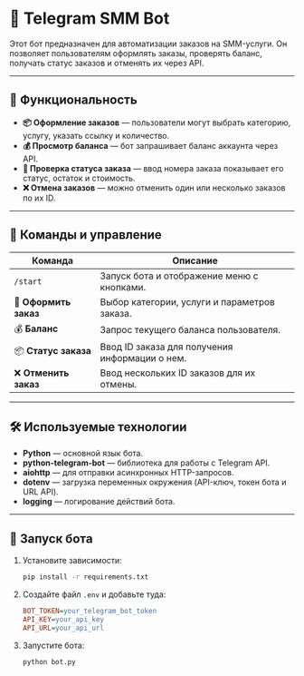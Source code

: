 # 🚀 Telegram SMM Bot

Этот бот предназначен для автоматизации заказов на SMM-услуги. Он позволяет пользователям оформлять заказы, проверять баланс, получать статус заказов и отменять их через API.

---

## 🔹 Функциональность

- **📦 Оформление заказов** — пользователи могут выбрать категорию, услугу, указать ссылку и количество.
- **💰 Просмотр баланса** — бот запрашивает баланс аккаунта через API.
- **🔎 Проверка статуса заказа** — ввод номера заказа показывает его статус, остаток и стоимость.
- **❌ Отмена заказов** — можно отменить один или несколько заказов по их ID.

---

## 📌 Команды и управление

| Команда          | Описание |
|-----------------|----------|
| `/start`        | Запуск бота и отображение меню с кнопками. |
| 🛒 **Оформить заказ** | Выбор категории, услуги и параметров заказа. |
| 💰 **Баланс** | Запрос текущего баланса пользователя. |
| 📦 **Статус заказа** | Ввод ID заказа для получения информации о нем. |
| ❌ **Отменить заказ** | Ввод нескольких ID заказов для их отмены. |

---

## 🛠 Используемые технологии

- **Python** — основной язык бота.
- **python-telegram-bot** — библиотека для работы с Telegram API.
- **aiohttp** — для отправки асинхронных HTTP-запросов.
- **dotenv** — загрузка переменных окружения (API-ключ, токен бота и URL API).
- **logging** — логирование действий бота.

---

## 🚀 Запуск бота

1. Установите зависимости:
   ```sh
   pip install -r requirements.txt
   ```
2. Создайте файл `.env` и добавьте туда:
   ```ini
   BOT_TOKEN=your_telegram_bot_token
   API_KEY=your_api_key
   API_URL=your_api_url
   ```
3. Запустите бота:
   ```sh
   python bot.py
   ```
